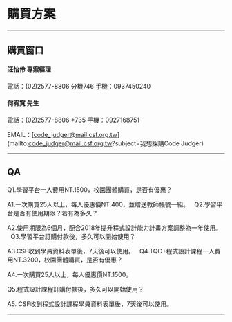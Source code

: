 # 購買方案 #


---


## 購買窗口 ##

#### 汪怡伶 專案經理 ####
電話：(02)2577-8806 分機746
手機：0937450240

#### 何宥寬 先生 ####
電話：(02)2577-8806 *735
手機：0927168751

EMAIL：[code_judger@mail.csf.org.tw](mailto:code_judger@mail.csf.org.tw?subject=我想採購Code Judger)


---
## QA ##

Q1.學習平台一人費用NT.1500，校園團體購買，是否有優惠？

A1.一次購買25人以上，每人優惠價NT.400，並贈送教師帳號一組。
 
Q2.學習平台是否有使用期限？若有為多久？

A2.使用期限為6個月，配合2018年提升程式設計能力計畫方案調整為一年使用。
 
Q3.學習平台訂購付款後，多久可以開始使用？

A3.CSF收到學員資料表單後，7天後可以使用。
 
Q4.TQC+程式設計課程一人費用NT.3200，校園團體購買，是否有優惠？

A4.一次購買25人以上，每人優惠價NT.1500。

Q5.程式設計課程訂購付款後，多久可以開始使用？

A5. CSF收到程式設計課程學員資料表單後，7天後可以使用。

---



 

